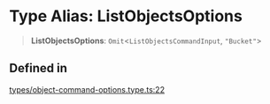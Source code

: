 # Type Alias: ListObjectsOptions

> **ListObjectsOptions**: `Omit`\<`ListObjectsCommandInput`, `"Bucket"`\>

## Defined in

[types/object-command-options.type.ts:22](https://github.com/LabO8/nestjs-s3/blob/49dee046307be2343007f81b5481193f2a950f4b/src/types/object-command-options.type.ts#L22)
